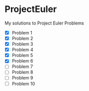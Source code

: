 ProjectEuler
============

My solutions to Project Euler Problems

- [x] Problem 1
- [x] Problem 2
- [x] Problem 3
- [x] Problem 4
- [x] Problem 5
- [x] Problem 6
- [ ] Problem 7
- [ ] Problem 8
- [ ] Problem 9
- [ ] Problem 10